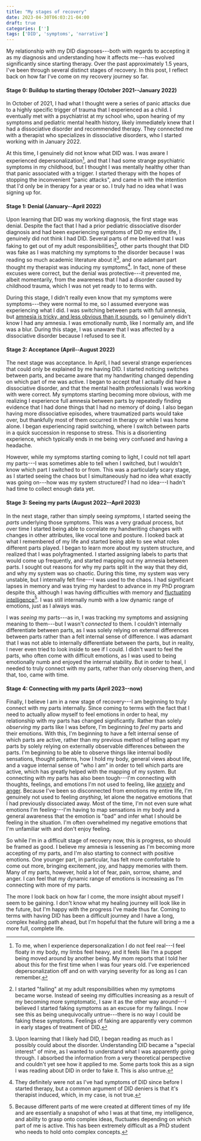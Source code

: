 ```yaml
---
title: "My stages of recovery"
date: 2023-04-30T06:03:21-04:00
draft: true
categories: ['']
tags: ['DID', 'symptoms', 'narrative']
---
```


My relationship with my DID diagnoses---both with regards to accepting it as my diagnosis and understanding how it affects me---has evolved significantly since starting therapy. 
Over the past approximately 1.5 years, I've been through several distinct stages of recovery. In this post, I reflect back on how far I've come on my recovery journey so far.

#### Stage 0: Buildup to starting therapy (October 2021--January 2022)
In October of 2021, I had what I thought were a series of panic attacks due to a highly specific trigger of trauma that I experienced as a child.
I eventually met with a psychiatrist at my school who, upon hearing of my symptoms and pediatric mental health history, likely immediately knew that I had a dissociative disorder and recommended therapy. 
They connected me with a therapist who specializes in dissociative disorders, who I started working with in January 2022.

At this time, I genuinely did not know what DID was. I was aware I experienced depersonalization[^4], and that I had some strange psychiatric symptoms in my childhood, but I thought I was mentally healthy other than that panic associated with a trigger. I started therapy with the hopes of stopping the inconvenient "panic attacks", and came in with the intention that I'd only be in therapy for a year or so. I truly had no idea what I was signing up for.

[^4]: To me, when I experience depersonalization I do not feel real---I feel floaty in my body, my limbs feel heavy, and it feels like I'm a puppet being moved around by another being. My mom reports that I told her about this for the first time when I was four years old. I've experienced depersonalization off and on with varying severity for as long as I can remember.


#### Stage 1: Denial (January--April 2022)
Upon learning that DID was my working diagnosis, the first stage was denial. 
Despite the fact that I had a prior pediatric dissociative disorder diagnosis and had been experiencing symptoms of DID my entire life, I genuinely did not think I had DID. 
Several parts of me believed that I was faking to get out of my adult responsibilities[^1], other parts thought that DID was fake as I was matching my symptoms to the disorder because I was reading so much academic literature about it[^2], and one adamant part thought my therapist was inducing my symptoms[^3].
In fact, none of these excuses were correct, but the denial was protective---it prevented me, albeit momentarily, from the awareness that I had a disorder caused by childhood trauma, which I was not yet ready to to terms with. 
[^1]: I started "failing" at my adult responsibilities when my symptoms became worse. Instead of seeing my difficulties increasing as a result of my becoming more symptomatic, I saw it as the other way around---I believed I started faking symptoms as an excuse for my failings. I now see this as being unequivocally untrue---there is no way I could be faking these symptoms. Feelings of faking are apparently very common in early stages of treatment of DID.
[^2]: Upon learning that I likely had DID, I began reading as much as I possibly could about the disorder. Understanding DID became a "special interest" of mine, as I wanted to understand what I was apparently going through. I absorbed the information from a very theoretical perspective and couldn't yet see how it applied to me. Some parts took this as a sign I was reading about DID in order to fake it. This is also untrue.
[^3]: They definitely were not as I've had symptoms of DID since before I started therapy, but a common argument of DID deniers is that it's therapist induced, which, in my case, is not true.

During this stage, I didn't really even know that my symptoms were symptoms---they were normal to me, so I assumed everyone was experiencing what I did. I was switching between parts with full amnesia, but [amnesia is tricky, and less obvious than it sounds](/posts/amnesia/), so I genuinely didn't know I had any amnesia. I was emotionally numb, like I normally am, and life was a blur. During this stage, I was unaware that I was affected by a dissociative disorder because I refused to see it.


#### Stage 2: Acceptance (April--August 2022)
The next stage was acceptance. 
In April, I had several strange experiences that could only be explained by me having DID. I started noticing switches between parts, and became aware that my handwriting changed depending on which part of me was active. I began to accept that I actually did have a dissociative disorder, and that the mental health professionals I was working with were correct. 
My symptoms starting becoming more obvious, with me realizing I experience full amnesia between parts by repeatedly finding evidence that I had done things that I had no memory of doing. I also began having more dissociative episodes, where traumatized parts would take over, but thankfully most of them occurred in therapy or while I was home alone. I began experiencing rapid switching, where I switch between parts in a quick succession in response to stress. This is a disorienting experience, which typically ends in me being very confused and having a headache. 


However, while my symptoms starting coming to light, I could not tell apart my parts---I was sometimes able to tell when I switched, but I wouldn't know which part I switched to or from. This was a particularly scary stage, as I started seeing the chaos but I simultaneously had no idea what exactly was going on---how was my system structured? I had no idea---I hadn't had time to collect enough data yet. 


#### Stage 3: Seeing my parts (August 2022--April 2023)

In the next stage, rather than simply seeing _symptoms_, I started seeing the _parts_ underlying those symptoms.  This was a very gradual process, but over time I started being able to correlate my handwriting changes with changes in other attributes, like vocal tone and posture. I looked back at what I remembered of my life and started being able to see what roles different parts played. I began to learn more about my system structure, and realized that I was polyfragmented.
I started assigning labels to parts that would come up frequently, and started mapping out my amnesia between parts. I sought out reasons for why my parts split in the way that they did, and why my system was so chaotic. During this time, my system was very unstable, but I internally felt fine---I was used to the chaos. I had significant lapses in memory and was trying my hardest to advance in my PhD program despite this, although I was having difficulties with memory and [fluctuating intelligence](/posts/fluctuatingintelligence/)[^5]. 
I was still internally numb with a low dynamic range of emotions, just as I always was. 

[^5]: Because different parts of me were created at different times of my life and are essentially a snapshot of who I was at that time, my intelligence, and ability to grasp onto complex ideas, fluctuates depending on which part of me is active. This has been extremely difficult as a PhD student who needs to hold onto complex concepts.

I was _seeing_ my parts---as in, I was tracking my symptoms and assigning meaning to them---but I wasn't _connected_ to them. I couldn't internally differentiate between parts, as I was solely relying on external differences between parts rather than a felt internal sense of difference. I was adamant that I was not able to internally differentiate between the parts, but in reality, I never even tried to look inside to see if I could.
I didn't want to feel the parts, who often come with difficult emotions, as I was used to being emotionally numb and enjoyed the internal stability. 
But in order to heal, I needed to truly connect with my parts, rather than only observing them, and that, too, came with time.

#### Stage 4: Connecting with my parts (April 2023--now)
Finally, I believe I am in a new stage of recovery---I am beginning to truly connect with my parts internally.
Since coming to terms with the fact that I need to actually allow myself to feel emotions in order to heal, my relationship with my parts has changed significantly. Rather than solely _observing_ my parts like I was before, I'm beginning to _feel_ my parts and their emotions. With this, I'm beginning to have a felt internal sense of which parts are active, rather than my previous method of telling apart my parts by solely relying on externally observable differences between the parts. 
I'm beginning to be able to observe things like internal bodily sensations, thought patterns, how I hold my body, general views about life, and a vague internal sense of "who I am" in order to tell which parts are active, which has greatly helped with the mapping of my system.
But connecting with my parts has also been tough---I'm connecting with thoughts, feelings, and emotions I'm not used to feeling, like [anxiety](/posts/anxiety/) and [anger](/posts/anger). Because I've been so disconnected from emotions my entire life, I'm genuinely not used to feeling _anything_, let alone the negative emotions that I had previously dissociated away. Most of the time, I'm not even sure what emotions I'm feeling---I'm having to map sensations in my body and a general awareness that the emotion is "bad" and infer what I should be feeling in the situation. 
I'm often overwhelmed my negative emotions that I'm unfamiliar with and don't enjoy feeling.

So while I'm in a difficult stage of recovery now, this is progress, so should be framed as good. I believe my amnesia is lessening as I'm becoming more accepting of my parts, and I'm also starting to connect with positive emotions. One younger part, in particular, has felt more comfortable to come out more, bringing excitement, joy, and happy memories with them. Many of my parts, however, hold a lot of fear, pain, sorrow, shame, and anger. I can feel that my dynamic range of emotions is increasing as I'm connecting with more of my parts. 

The more I look back on how far I come, the more insight about myself I seem to be gaining. 
I don't know what my healing journey will look like in the future, but I'm happy with the progress I've made thus far. 
Coming to terms with having DID has been 
a difficult journey and I have a long, complex healing path ahead, but I'm hopeful that the future will bring a me a more full, complete life. 

